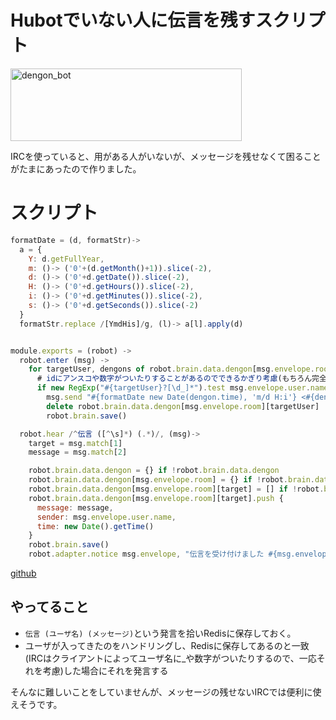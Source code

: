 Hubotでいない人に伝言を残すスクリプト
=====

<a href="http://manaten.net/wp-content/uploads/2014/01/dengon_bot.png"><img src="http://manaten.net/wp-content/uploads/2014/01/dengon_bot.png" alt="dengon_bot" width="370" height="116" class="aligncenter size-full wp-image-887" /></a>

IRCを使っていると、用がある人がいないが、メッセージを残せなくて困ることがたまにあったので作りました。

<!-- more -->


# スクリプト
```javascript
formatDate = (d, formatStr)->
  a = {
    Y: d.getFullYear,
    m: ()-> ('0'+(d.getMonth()+1)).slice(-2),
    d: ()-> ('0'+d.getDate()).slice(-2),
    H: ()-> ('0'+d.getHours()).slice(-2),
    i: ()-> ('0'+d.getMinutes()).slice(-2),
    s: ()-> ('0'+d.getSeconds()).slice(-2)
  }
  formatStr.replace /[YmdHis]/g, (l)-> a[l].apply(d)


module.exports = (robot) ->
  robot.enter (msg) ->
    for targetUser, dengons of robot.brain.data.dengon[msg.envelope.room]
      # idにアンスコや数字がついたりすることがあるのでできるかぎり考慮(もちろん完全ではない)
      if new RegExp("#{targetUser}?[\d_]*").test msg.envelope.user.name
        msg.send "#{formatDate new Date(dengon.time), 'm/d H:i'} <#{dengon.sender}> #{dengon.message} #{msg.envelope.user.name}" for dengon in dengons
        delete robot.brain.data.dengon[msg.envelope.room][targetUser]
        robot.brain.save()

  robot.hear /^伝言 ([^\s]*) (.*)/, (msg)->
    target = msg.match[1]
    message = msg.match[2]

    robot.brain.data.dengon = {} if !robot.brain.data.dengon
    robot.brain.data.dengon[msg.envelope.room] = {} if !robot.brain.data.dengon[msg.envelope.room]
    robot.brain.data.dengon[msg.envelope.room][target] = [] if !robot.brain.data.dengon[msg.envelope.room][target]
    robot.brain.data.dengon[msg.envelope.room][target].push {
      message: message,
      sender: msg.envelope.user.name,
      time: new Date().getTime()
    }
    robot.brain.save()
    robot.adapter.notice msg.envelope, "伝言を受け付けました #{msg.envelope.user.name}"
```
[github](https://github.com/manaten/mana_bot/blob/master/scripts/dengon.coffee)

## やってること

* ```伝言 (ユーザ名) (メッセージ)```という発言を拾いRedisに保存しておく。
* ユーザが入ってきたのをハンドリングし、Redisに保存してあるのと一致(IRCはクライアントによってユーザ名に_や数字がついたりするので、一応それを考慮)した場合にそれを発言する


そんなに難しいことをしていませんが、メッセージの残せないIRCでは便利に使えそうです。
